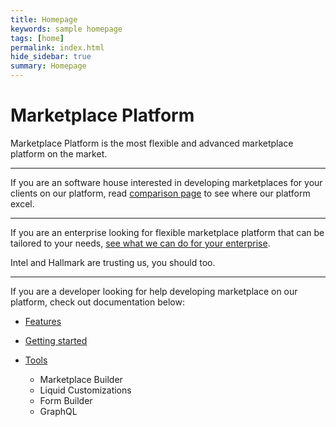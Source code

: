 ```yaml
---
title: Homepage
keywords: sample homepage
tags: [home]
permalink: index.html
hide_sidebar: true
summary: Homepage
---
```


# Marketplace Platform

Marketplace Platform is the most flexible and advanced marketplace platform on the market.

---


If you are an software house interested in developing marketplaces for your clients on our platform, read [comparison page](http://marketplace-platform.com) to see where our platform excel.

---

If you are an enterprise looking for flexible marketplace platform that can be tailored to your needs, [see what we can do for your enterprise](intro_enterprise.html).

Intel and Hallmark are trusting us, you should too.

---

If you are a developer looking for help developing marketplace on our platform, check out documentation below:

* [Features](features_index.html)

* [Getting started](getting_started_index.html)

* [Tools](tools_index.html)
	* Marketplace Builder
	* Liquid Customizations
	* Form Builder
	* GraphQL
